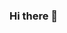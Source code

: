 ### Hi there 👋
<!--
- 🔭 I’m currently working on @devinow
- 🌱 I’m currently learning Python
- 👯 I’m looking to collaborate on @devinow
- 📫 https://link.depay.com/3jf2yJu7Nk7PE1BF5aEPQY
-->
